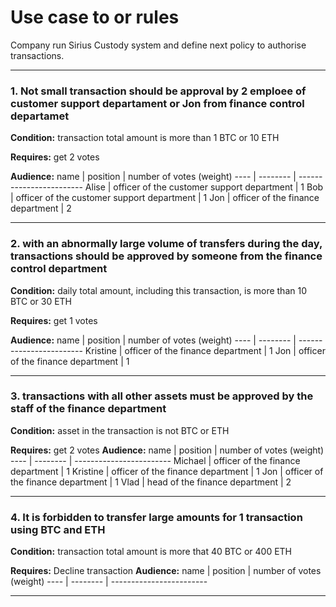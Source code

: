 # Use case to or rules

Company run Sirius Custody system and define next policy to authorise transactions.

-------------

### 1. Not small transaction should be approval by 2 emploee of customer support departament or Jon from finance control departamet

**Condition:** transaction total amount is more than 1 BTC or 10 ETH

**Requires:** get 2 votes

**Audience:**
name | position | number of votes (weight)
---- | -------- | ------------------------
Alise | officer of the customer support department | 1
Bob | officer of the customer support department | 1
Jon | officer of the finance department | 2

-------------

### 2. with an abnormally large volume of transfers during the day, transactions should be approved by someone from the finance control department

**Condition:** daily total amount, including this transaction, is more than 10 BTC or 30 ETH

**Requires:** get 1 votes

**Audience:**
name | position | number of votes (weight)
---- | -------- | ------------------------
Kristine | officer of the finance department | 1
Jon | officer of the finance department | 1

-------------

### 3. transactions with all other assets must be approved by the staff of the finance department

**Condition:** asset in the transaction is not BTC or ETH

**Requires:** get 2 votes
**Audience:**
name | position | number of votes (weight)
---- | -------- | ------------------------
Michael | officer of the finance department | 1
Kristine | officer of the finance department | 1
Jon | officer of the finance department | 1
Vlad | head of the finance department | 2

-------------

### 4. It is forbidden to transfer large amounts for 1 transaction using BTC and ETH

**Condition:** transaction total amount is more that 40 BTC or 400 ETH

**Requires:** Decline transaction
**Audience:**
name | position | number of votes (weight)
---- | -------- | ------------------------

-------------



